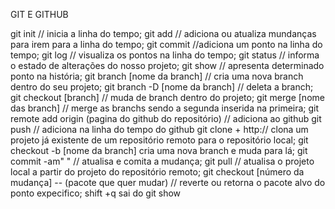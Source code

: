 GIT E GITHUB

git init // inicia a linha do tempo;
git add // adiciona ou atualiza mundanças para irem para a linha do tempo;
git commit //adiciona um ponto na linha do tempo;
git log // visualiza os pontos na linha do tempo;
git status // informa o estado de alterações do nosso projeto;
git show // apresenta determinado ponto na história;
git branch [nome da branch] // cria uma nova branch dentro do seu projeto;
git branch -D [nome da branch] // deleta a branch;
git checkout [branch] // muda de branch dentro do projeto;
git merge [nome das branch] // merge as branchs sendo a segunda inserida na primeira;
git remote add origin (pagina do github do repositório) // adiciona ao github 
git push // adiciona na linha do tempo do github
git clone + http:// clona um projeto já existente de um repositório remoto para o repositório local;
git checkout -b [nome da branch]  cria uma nova branch e muda para lá; 
git commit -am" " // atualisa e comita a mudança;
git pull // atualisa o projeto local a partir do projeto do repositório remoto;
git checkout [número da mudança] -- (pacote que quer mudar) // reverte ou retorna o pacote alvo do ponto expecifico;
shift +q sai do git show
